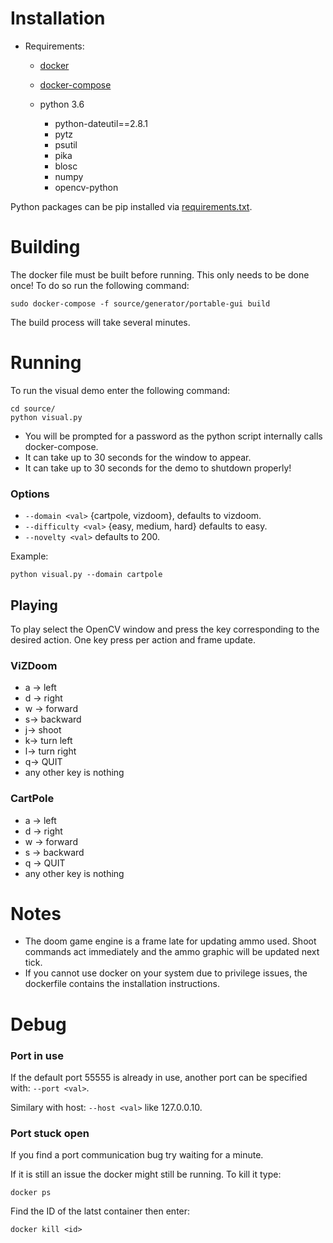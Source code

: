 # Installation
* Requirements:
  * [docker](https://docs.docker.com/engine/install/ubuntu/)
  * [docker-compose](https://docs.docker.com/compose/install/)

  * python 3.6
    * python-dateutil==2.8.1
    * pytz
    * psutil
    * pika
    * blosc
    * numpy
    * opencv-python
    
Python packages can be pip installed via [requirements.txt](source%2Frequirements.txt).

# Building
The docker file must be built before running. 
This only needs to be done once!
To do so run the following command:
```
sudo docker-compose -f source/generator/portable-gui build
```
The build process will take several minutes.
    
# Running
To run the visual demo enter the following command:
```
cd source/
python visual.py
```

* You will be prompted for a password as the python script internally calls docker-compose. 
* It can take up to 30 seconds for the window to appear.
* It can take up to 30 seconds for the demo to shutdown properly!
### Options
* ``--domain <val>`` {cartpole, vizdoom}, defaults to vizdoom.
* ``--difficulty <val>`` {easy, medium, hard} defaults to easy.
* ``--novelty <val>`` defaults to 200.

Example:
```
python visual.py --domain cartpole
```

## Playing
To play select the OpenCV window and press the key corresponding to the desired action. 
One key press per action and frame update.

### ViZDoom
* a &rarr; left 
* d &rarr;  right
* w &rarr; forward
* s&rarr; backward
* j&rarr; shoot
* k&rarr; turn left
* l&rarr; turn right
* q&rarr; QUIT
* any other key is nothing

### CartPole
* a &rarr; left
* d &rarr;  right
* w &rarr; forward
* s &rarr; backward
* q &rarr; QUIT
* any other key is nothing

# Notes
* The doom game engine is a frame late for updating ammo used. Shoot commands act immediately and the ammo graphic will be updated next tick.
* If you cannot use docker on your system due to privilege issues, the dockerfile contains the installation instructions. 
# Debug
### Port in use
If the default port 55555 is already in use, another port can be specified with: ```--port <val>```. 

Similary with host: ```--host <val>``` like 127.0.0.10.
 
### Port stuck open
If you find a port communication bug try waiting for a minute.

If it is still an issue the docker might still be running. To kill it type:
```
docker ps
```
Find the ID of the latst container then enter:
```
docker kill <id>
```